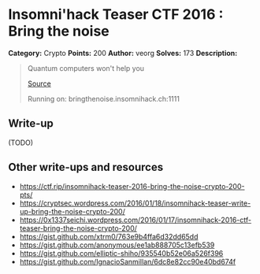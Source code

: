 # Insomni'hack Teaser CTF 2016 : Bring the noise

**Category:** Crypto
**Points:** 200
**Author:** veorg
**Solves:** 173
**Description:**

> Quantum computers won't help you
> 
> [Source](./server-bd6a6586808ab28325de37276aa99357.py)
> 
> Running on: bringthenoise.insomnihack.ch:1111


## Write-up

(TODO)

## Other write-ups and resources

* <https://ctf.rip/insomnihack-teaser-2016-bring-the-noise-crypto-200-pts/>
* <https://cryptsec.wordpress.com/2016/01/18/insomnihack-teaser-write-up-bring-the-noise-crypto-200/>
* <https://0x1337seichi.wordpress.com/2016/01/17/insomnihack-2016-ctf-teaser-bring-the-noise-crypto-200/>
* <https://gist.github.com/xtrm0/763e9b4ffa6d32dd65dd>
* <https://gist.github.com/anonymous/ee1ab888705c13efb539>
* <https://gist.github.com/elliptic-shiho/935540b52e06a526f396>
* <https://gist.github.com/IgnacioSanmillan/6dc8e82cc90e40bd674f>
